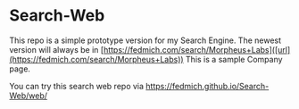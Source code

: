 # Search-Web

This repo is a simple prototype version for my Search Engine.
The newest version will always be in [https://fedmich.com/search/Morpheus+Labs]([url](https://fedmich.com/search/Morpheus+Labs)) This is a sample Company page.

You can try this search web repo via
https://fedmich.github.io/Search-Web/web/
